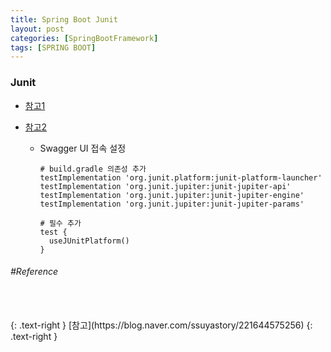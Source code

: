 ```yaml
---
title: Spring Boot Junit
layout: post
categories: [SpringBootFramework]
tags: [SPRING BOOT]
---
```


### Junit

- [참고1](https://junit.org/junit5/docs/current/user-guide/)
- [참고2](https://junit.org/junit5/docs/current/user-guide/#running-tests-ide-intellij-idea)

  - Swagger UI 접속 설정
    ```
    # build.gradle 의존성 추가
    testImplementation 'org.junit.platform:junit-platform-launcher'
    testImplementation 'org.junit.jupiter:junit-jupiter-api'
    testImplementation 'org.junit.jupiter:junit-jupiter-engine'
    testImplementation 'org.junit.jupiter:junit-jupiter-params'
    ```
    ```
    # 필수 추가
    test {
      useJUnitPlatform()
    }
    ```

###### #Reference
<br>
<br>
{: .text-right }
[참고](https://blog.naver.com/ssuyastory/221644575256)
{: .text-right }

